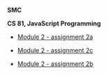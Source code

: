 **SMC**

**CS 81, JavaScript Programming**

- [Module 2 - assignment 2a](https://bunnygirlevi.github.io/cs81/2a/)

- [Module 2 - assignment 2c](https://bunnygirlevi.github.io/cs81/2C/)

- [Module 2 - assignment 2b](https://bunnygirlevi.github.io/cs81/2B/)
